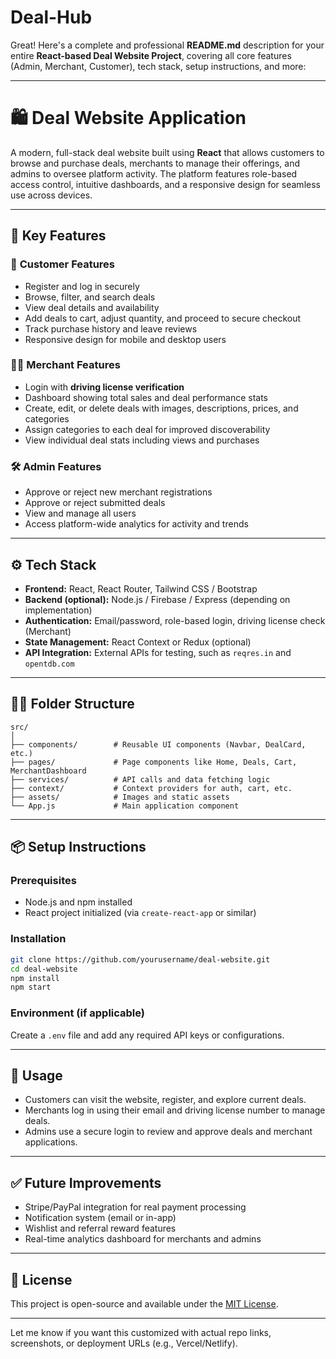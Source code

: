 # Deal-Hub

Great! Here's a complete and professional **README.md** description for your entire **React-based Deal Website Project**, covering all core features (Admin, Merchant, Customer), tech stack, setup instructions, and more:

---

# 🛍️ Deal Website Application

A modern, full-stack deal website built using **React** that allows customers to browse and purchase deals, merchants to manage their offerings, and admins to oversee platform activity. The platform features role-based access control, intuitive dashboards, and a responsive design for seamless use across devices.

---

## 🚀 Key Features

### 👤 **Customer Features**

* Register and log in securely
* Browse, filter, and search deals
* View deal details and availability
* Add deals to cart, adjust quantity, and proceed to secure checkout
* Track purchase history and leave reviews
* Responsive design for mobile and desktop users

### 🧑‍💼 **Merchant Features**

* Login with **driving license verification**
* Dashboard showing total sales and deal performance stats
* Create, edit, or delete deals with images, descriptions, prices, and categories
* Assign categories to each deal for improved discoverability
* View individual deal stats including views and purchases

### 🛠️ **Admin Features**

* Approve or reject new merchant registrations
* Approve or reject submitted deals
* View and manage all users
* Access platform-wide analytics for activity and trends

---

## ⚙️ Tech Stack

* **Frontend:** React, React Router, Tailwind CSS / Bootstrap
* **Backend (optional):** Node.js / Firebase / Express (depending on implementation)
* **Authentication:** Email/password, role-based login, driving license check (Merchant)
* **State Management:** React Context or Redux (optional)
* **API Integration:** External APIs for testing, such as `reqres.in` and `opentdb.com`

---

## 🧑‍💻 Folder Structure

```
src/
│
├── components/        # Reusable UI components (Navbar, DealCard, etc.)
├── pages/             # Page components like Home, Deals, Cart, MerchantDashboard
├── services/          # API calls and data fetching logic
├── context/           # Context providers for auth, cart, etc.
├── assets/            # Images and static assets
└── App.js             # Main application component
```

---

## 📦 Setup Instructions

### Prerequisites

* Node.js and npm installed
* React project initialized (via `create-react-app` or similar)

### Installation

```bash
git clone https://github.com/yourusername/deal-website.git
cd deal-website
npm install
npm start
```

### Environment (if applicable)

Create a `.env` file and add any required API keys or configurations.

---

## 📌 Usage

* Customers can visit the website, register, and explore current deals.
* Merchants log in using their email and driving license number to manage deals.
* Admins use a secure login to review and approve deals and merchant applications.

---

## ✅ Future Improvements

* Stripe/PayPal integration for real payment processing
* Notification system (email or in-app)
* Wishlist and referral reward features
* Real-time analytics dashboard for merchants and admins

---

## 📄 License

This project is open-source and available under the [MIT License](LICENSE).

---

Let me know if you want this customized with actual repo links, screenshots, or deployment URLs (e.g., Vercel/Netlify).
